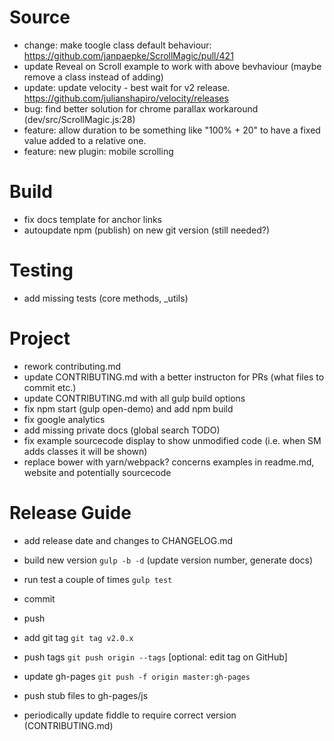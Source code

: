 # Source
 - change: make toogle class default behaviour: https://github.com/janpaepke/ScrollMagic/pull/421
  - update Reveal on Scroll example to work with above bevhaviour (maybe remove a class instead of adding)
 - update: update velocity - best wait for v2 release. https://github.com/julianshapiro/velocity/releases
 - bug: find better solution for chrome parallax workaround (dev/src/ScrollMagic.js:28)
 - feature: allow duration to be something like "100% + 20" to have a fixed value added to a relative one. 
 - feature: new plugin: mobile scrolling

# Build
 - fix docs template for anchor links
 - autoupdate npm (publish) on new git version (still needed?)

# Testing
 - add missing tests (core methods, _utils)

# Project
 - rework contributing.md
 - update CONTRIBUTING.md with a better instructon for PRs (what files to commit etc.)
 - update CONTRIBUTING.md with all gulp build options
 - fix npm start (gulp open-demo) and add npm build
 - fix google analytics
 - add missing private docs (global search TODO)
 - fix example sourcecode display to show unmodified code (i.e. when SM adds classes it will be shown)
 - replace bower with yarn/webpack? concerns examples in readme.md, website and potentially sourcecode


# Release Guide
- add release date and changes to CHANGELOG.md
- build new version `gulp -b -d` (update version number, generate docs)
- run test a couple of times `gulp test`
- commit
- push
- add git tag `git tag v2.0.x`
- push tags `git push origin --tags` [optional: edit tag on GitHub]

- update gh-pages `git push -f origin master:gh-pages`
- push stub files to gh-pages/js

- periodically update fiddle to require correct version (CONTRIBUTING.md)
